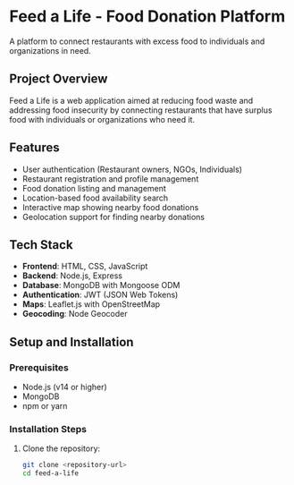 # Feed a Life - Food Donation Platform

A platform to connect restaurants with excess food to individuals and organizations in need.

## Project Overview

Feed a Life is a web application aimed at reducing food waste and addressing food insecurity by connecting restaurants that have surplus food with individuals or organizations who need it.

## Features

- User authentication (Restaurant owners, NGOs, Individuals)
- Restaurant registration and profile management
- Food donation listing and management
- Location-based food availability search
- Interactive map showing nearby food donations
- Geolocation support for finding nearby donations

## Tech Stack

- **Frontend**: HTML, CSS, JavaScript
- **Backend**: Node.js, Express
- **Database**: MongoDB with Mongoose ODM
- **Authentication**: JWT (JSON Web Tokens)
- **Maps**: Leaflet.js with OpenStreetMap
- **Geocoding**: Node Geocoder

## Setup and Installation

### Prerequisites

- Node.js (v14 or higher)
- MongoDB
- npm or yarn

### Installation Steps

1. Clone the repository:
   ```bash
   git clone <repository-url>
   cd feed-a-life
